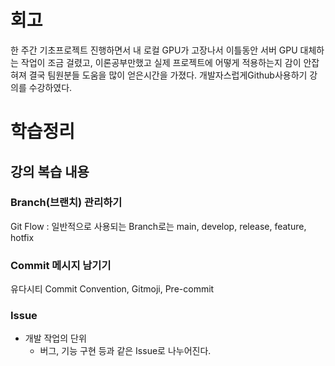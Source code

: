 # 회고
 한 주간 기초프로젝트 진행하면서 내 로컬 GPU가 고장나서 이틀동안 서버 GPU 대체하는 작업이 조금 걸렸고, 이론공부만했고 실제 프로젝트에 어떻게 적용하는지 감이 안잡혀져 결국 팀원분들 도움을 많이 얻은시간을 가졌다.
 개발자스럽게Github사용하기 강의를 수강하였다.

# 학습정리
## 강의 복습 내용
### Branch(브랜치) 관리하기
Git Flow : 일반적으로 사용되는 Branch로는 main, develop, release, feature, hotfix

### Commit 메시지 남기기
유다시티 Commit Convention, Gitmoji, Pre-commit

### Issue
- 개발 작업의 단위
    - 버그, 기능 구현 등과 같은 Issue로 나누어진다.
